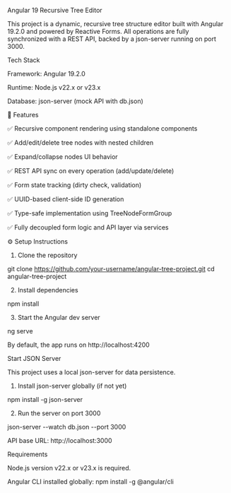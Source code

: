 Angular 19 Recursive Tree Editor

This project is a dynamic, recursive tree structure editor built with Angular 19.2.0 and powered by Reactive Forms. All operations are fully synchronized with a REST API, backed by a json-server running on port 3000.

Tech Stack

Framework: Angular 19.2.0

Runtime: Node.js v22.x or v23.x

Database: json-server (mock API with db.json)

📂 Features

✅ Recursive component rendering using standalone components

✅ Add/edit/delete tree nodes with nested children

✅ Expand/collapse nodes UI behavior

✅ REST API sync on every operation (add/update/delete)

✅ Form state tracking (dirty check, validation)

✅ UUID-based client-side ID generation

✅ Type-safe implementation using TreeNodeFormGroup

✅ Fully decoupled form logic and API layer via services

⚙️ Setup Instructions

1. Clone the repository

git clone https://github.com/your-username/angular-tree-project.git
cd angular-tree-project

2. Install dependencies

npm install

3. Start the Angular dev server

ng serve

By default, the app runs on http://localhost:4200

  Start JSON Server

This project uses a local json-server for data persistence.

1. Install json-server globally (if not yet)

npm install -g json-server

2. Run the server on port 3000

json-server --watch db.json --port 3000

API base URL: http://localhost:3000


Requirements

Node.js version v22.x or v23.x is required.

Angular CLI installed globally:
npm install -g @angular/cli